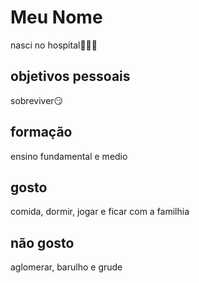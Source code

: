 # Meu Nome
nasci no hospital🤣🤣🤣

## objetivos pessoais
sobreviver😏

## formação
ensino fundamental e medio

## gosto
comida, dormir, jogar e ficar com a familhia


## não gosto
aglomerar, barulho e grude
